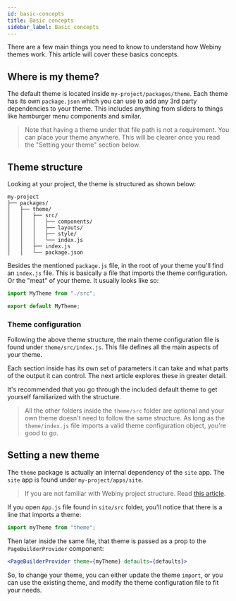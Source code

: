 ```yaml
---
id: basic-concepts
title: Basic concepts
sidebar_label: Basic concepts
---
```


There are a few main things you need to know to understand how Webiny themes work. This article will cover these basics concepts.

## Where is my theme?
The default theme is located inside `my-project/packages/theme`. Each theme has its own `package.json` which you can use to add any 3rd party dependencies to your theme. This includes anything from sliders to things like hamburger menu components and similar. 

> Note that having a theme under that file path is not a requirement. You can place your theme anywhere. This will be clearer once you read the "Setting your theme" section below.

## Theme structure

Looking at your project, the theme is structured as shown below:

```
my-project
├── packages/
│   ├── theme/
│   │   ├── src/
│   │   │   ├── components/
│   │   │   ├── layouts/
│   │   │   ├── style/
│   │   │   └── index.js
│   │   ├── index.js
│   │   └── package.json
```

Besides the mentioned `package.js` file, in the root of your theme you'll find an `index.js` file. This is basically a file that imports the theme configuration. Or the "meat" of your theme. It usually looks like so: 

``` js
import MyTheme from "./src";

export default MyTheme;
```

### Theme configuration

Following the above theme structure, the main theme configuration file is found under `theme/src/index.js`. This file defines all the main aspects of your theme. 

Each section inside has its own set of parameters it can take and what parts of the output it can control. The next article explores these in greater detail. 

It's recommended that you go through the included default theme to get yourself familiarized with the structure. 

> All the other folders inside the `theme/src` folder are optional and your own theme doesn't need to follow the same structure. As long as the `theme/index.js` file imports a valid theme configuration object, you're good to go. 

## Setting a new theme

The `theme` package is actually an internal dependency of the `site` app. The `site` app is found under `my-project/apps/site`.

> If you are not familiar with Webiny project structure. Read [this article](deep-dive/project-structure.md).

If you open `App.js` file found in `site/src` folder, you'll notice that there is a line that imports a theme:
``` js
import myTheme from "theme";
```
Then later inside the same file, that theme is passed as a prop to the `PageBuilderProvider` component:

```jsx
<PageBuilderProvider theme={myTheme} defaults={defaults}>
```

So, to change your theme, you can either update the theme `import`, or you can use the existing theme, and modify the theme configuration file to fit your needs.